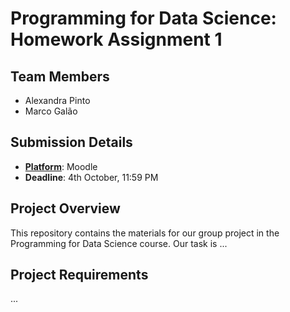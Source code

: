 # Programming for Data Science: Homework Assignment 1

## Team Members
- Alexandra Pinto
- Marco Galão

## Submission Details
- **<u>Platform</u>**: Moodle
- **Deadline**: 4th October, 11:59 PM

## Project Overview
This repository contains the materials for our group project in the Programming for Data Science course. Our task is ...

## Project Requirements
...
